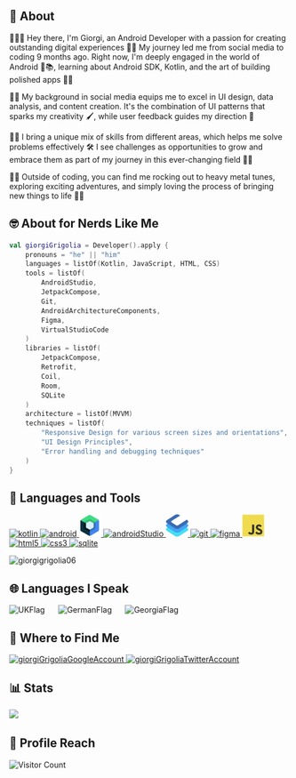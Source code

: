 ## 📝 About
<p>
  🙋‍♂️👋 Hey there, I'm Giorgi, an Android Developer with a passion for creating outstanding digital experiences 📱✨ My journey led me from social media to coding 9 months ago. Right now, I'm deeply engaged in the world of Android 🤖📚, learning about Android SDK, Kotlin, and the art of building polished apps 🎩✨
</p>

<p>
  🎨💡 My background in social media equips me to excel in UI design, data analysis, and content creation. It's the combination of UI patterns that sparks my creativity 🖌️, while user feedback guides my direction 🧭
</p>

<p>
  🔧🌟 I bring a unique mix of skills from different areas, which helps me solve problems effectively 🛠️ I see challenges as opportunities to grow and embrace them as part of my journey in this ever-changing field 🌱🚀
</p>

<p>
  🎸🥁 Outside of coding, you can find me rocking out to heavy metal tunes, exploring exciting adventures, and simply loving the process of bringing new things to life 🌄🎵
</p>

## 🤓 About for Nerds Like Me
```kotlin
val giorgiGrigolia = Developer().apply {
    pronouns = "he" || "him"
    languages = listOf(Kotlin, JavaScript, HTML, CSS)
    tools = listOf(
        AndroidStudio,
        JetpackCompose,
        Git,
        AndroidArchitectureComponents,
        Figma,
        VirtualStudioCode
    )
    libraries = listOf(
        JetpackCompose,
        Retrofit,
        Coil,
        Room,
        SQLite
    )
    architecture = listOf(MVVM)
    techniques = listOf(
        "Responsive Design for various screen sizes and orientations",
        "UI Design Principles",
        "Error handling and debugging techniques"
    )
}
```

## 🚀 Languages and Tools
<p align="left">
  <a href="https://kotlinlang.org" target="_blank" rel="noreferrer"> 
    <img src="https://www.vectorlogo.zone/logos/kotlinlang/kotlinlang-icon.svg" title="Kotlin" alt="kotlin" width="40" height="40"/> 
  </a>
  
  <a href="https://developer.android.com" target="_blank" rel="noreferrer"> 
    <img src="https://www.vectorlogo.zone/logos/android/android-icon.svg" title="Android" alt="android" width="40" height="40"/> 
  </a> 
  
  <a href="https://developer.android.com/jetpack/compose" target="_blank" rel="noreferrer"> 
    <img src="JCLogo.png" title="Jetpack Compose" alt="jetpackCompose" width="40" height="40"/> 
  </a> 

  <a href="https://developer.android.com/studio" target="_blank" rel="noreferrer"> 
    <img src="https://cdn.jsdelivr.net/gh/devicons/devicon/icons/androidstudio/androidstudio-original.svg" title="Android Studio" alt="androidStudio" width="40" height="40"/> 
  </a> 

  <a href="https://coil-kt.github.io/coil/" target="_blank" rel="noreferrer"> 
    <img src="CoilLogoSVG.png" title="Coil" alt="coil" width="40" height="40"/> 
  </a>

  <a href="https://git-scm.com/" target="_blank" rel="noreferrer"> 
    <img src="https://www.vectorlogo.zone/logos/git-scm/git-scm-icon.svg" title="Git" alt="git" width="40" height="40"/> 
  </a>

  <a href="https://www.figma.com/" target="_blank" rel="noreferrer"> 
    <img src="https://www.vectorlogo.zone/logos/figma/figma-icon.svg" title="Figma" alt="figma" width="40" height="40"/> 
  </a>

  <a href="https://developer.mozilla.org/en-US/docs/Web/JavaScript" target="_blank" rel="noreferrer"> 
    <img src="https://raw.githubusercontent.com/devicons/devicon/master/icons/javascript/javascript-original.svg" title="JavaScript" alt="javascript" width="40" height="40"/> 
  </a>

  <a href="https://www.w3.org/html/" target="_blank" rel="noreferrer"> 
    <img src="https://cdn.jsdelivr.net/gh/devicons/devicon/icons/html5/html5-plain-wordmark.svg" title="HTML" alt="html5" width="40" height="40"/> 
  </a>
  
  <a href="https://www.w3schools.com/css/" target="_blank" rel="noreferrer"> 
    <img src="https://cdn.jsdelivr.net/gh/devicons/devicon/icons/css3/css3-plain-wordmark.svg" title="CSS" alt="css3" width="40" height="40"/> 
  </a> 

  <a href="https://www.sqlite.org/" target="_blank" rel="noreferrer"> 
    <img src="https://cdn.jsdelivr.net/gh/devicons/devicon/icons/sqlite/sqlite-original.svg" alt="sqlite" title="SQLite" width="40" height="40"/> 
  </a>
</p>

<p align="left">
  <img src="https://github-readme-stats.vercel.app/api/top-langs?username=giorgigrigolia06&show_icons=true&locale=en&layout=compact&theme=transparent" alt="giorgigrigolia06" />
</p>

## 🌐 Languages I Speak
<p align="left">
  <img src="https://flagicons.lipis.dev/flags/4x3/gb.svg" title="English" alt="UKFlag" height="50" width="50" style="margin-right: 20px" />
  
  <img src="https://flagicons.lipis.dev/flags/4x3/de.svg" title="German" alt="GermanFlag" height="50" width="50" style="margin-right: 20px" />
  
  <img src="https://flagicons.lipis.dev/flags/4x3/ge.svg" title="Georgian" alt="GeorgiaFlag" height="50" width="50" style="margin-right: 20px" />
</p>

## 📍 Where to Find Me
<p align="left">
  <a href="https://g.dev/giorgiGrigolia" target="blank">
    <img src="https://upload.wikimedia.org/wikipedia/commons/5/53/Google_%22G%22_Logo.svg" title="Google Developer Profile" alt="giorgiGrigoliaGoogleAccount" height="40" width="40" />
  </a>
  
  <a href="https://twitter.com/lifad_06" target="blank">
  <img src="https://raw.githubusercontent.com/rahuldkjain/github-profile-readme-generator/master/src/images/icons/Social/twitter.svg" alt="giorgiGrigoliaTwitterAccount" title="Twitter" alt="giorgiGrigoliaTwitterAccount" height="40" width="40" />
  </a>
</p>

## 📊 Stats
<p align="left">
  <img src="https://github-profile-summary-cards.vercel.app/api/cards/profile-details?username=GiorgiGrigolia06&theme=transparent"/>  
</p>

## 🎯 Profile Reach
![Visitor Count](https://profile-counter.glitch.me/giorgigrigolia06/count.svg)

